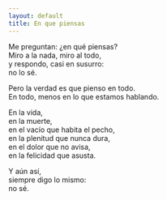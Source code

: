 ```yaml
---
layout: default
title: En que piensas
---
```




Me preguntan: ¿en qué piensas?  
Miro a la nada, miro al todo,  
y respondo, casi en susurro:  
no lo sé.

Pero la verdad es que pienso en todo.  
En todo, menos en lo que estamos hablando.

En la vida,  
en la muerte,  
en el vacío que habita el pecho,  
en la plenitud que nunca dura,  
en el dolor que no avisa,  
en la felicidad que asusta.

Y aún así,  
siempre digo lo mismo:  
no sé.
